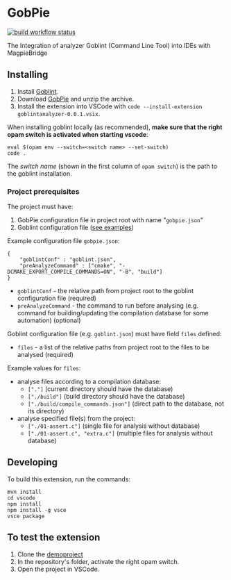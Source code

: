 # GobPie

[![build workflow status](https://github.com/goblint/GobPie/actions/workflows/build.yml/badge.svg)](https://github.com/goblint/GobPie/actions/workflows/build.yml)

The Integration of analyzer Goblint (Command Line Tool) into IDEs with MagpieBridge

## Installing

1. Install [Goblint](https://github.com/goblint/analyzer#installing).
2. Download [GobPie](https://nightly.link/goblint/GobPie/workflows/build/master/plugin.zip) and unzip the archive.
3. Install the extension into VSCode with `code --install-extension goblintanalyzer-0.0.1.vsix`.

When installing goblint locally (as recommended), **make sure that the right opam switch is activated when starting vscode**:
```
eval $(opam env --switch=<switch name> --set-switch)
code .
```
The *switch name* (shown in the first column of `opam switch`) is the path to the goblint installation.

### Project prerequisites

The project must have:
1. GobPie configuration file in project root with name "`gobpie.json`"
2. Goblint configuration file ([see examples](https://github.com/goblint/analyzer/tree/master/conf))


Example configuration file `gobpie.json`:
```
{
    "goblintConf" : "goblint.json",
    "preAnalyzeCommand" : ["cmake", "-DCMAKE_EXPORT_COMPILE_COMMANDS=ON", "-B", "build"]
}
```

* `goblintConf` - the relative path from project root to the goblint configuration file (required)
* `preAnalyzeCommand` - the command to run before analysing (e.g. command for building/updating the compilation database for some automation) (optional)

Goblint configuration file (e.g. `goblint.json`) must have field `files` defined:

* `files` - a list of the relative paths from project root to the files to be analysed (required)

Example values for `files`:
* analyse files according to a compilation database:
  * `["."]`  (current directory should have the database)
  * `["./build"]` (build directory should have the database)
  * `["./build/compile_commands.json"]` (direct path to the database, not its directory)
* analyse specified file(s) from the project:
  * `["./01-assert.c"]` (single file for analysis without database)
  * `["./01-assert.c", "extra.c"]` (multiple files for analysis without database)

## Developing

To build this extension, run the commands:

~~~
mvn install
cd vscode
npm install
npm install -g vsce
vsce package
~~~


## To test the extension

1. Clone the [demoproject](https://github.com/karoliineh/GoblintAnalyzer-DemoProject)
2. In the repository's folder, activate the right opam switch.
3. Open the project in VSCode.
